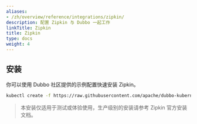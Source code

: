 ```yaml
---
aliases:
- /zh/overview/reference/integrations/zipkin/
description: 配置 Zipkin 与 Dubbo 一起工作
linkTitle: Zipkin
title: Zipkin
type: docs
weight: 4
---
```


## 安装

你可以使用 Dubbo 社区提供的示例配置快速安装 Zipkin。

```bash
kubectl create -f https://raw.githubusercontent.com/apache/dubbo-kubernetes/master/deploy/kubernetes/zipkin.yaml
```
> 本安装仅适用于测试或体验使用，生产级别的安装请参考 Zipkin 官方安装文档。
